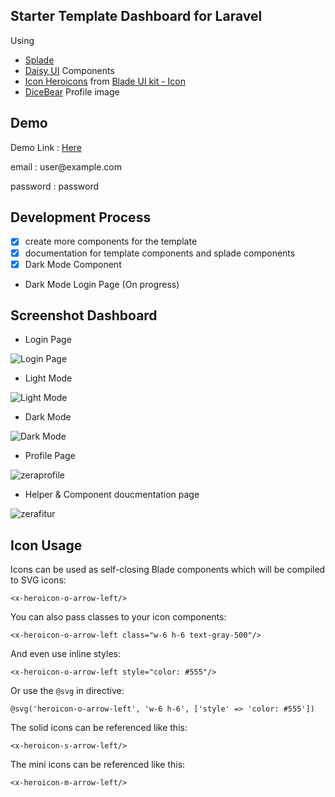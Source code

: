 ## Starter Template Dashboard for Laravel

Using

-   [Splade](https://splade.dev)
-   [Daisy UI](https://daisyui.com) Components
-   [Icon Heroicons](https://heroicons.com) from [Blade UI kit - Icon](https://github.com/blade-ui-kit)
-   [DiceBear](https://www.dicebear.com/) Profile image 

## Demo
Demo Link : <a href="http://45.13.132.248:8008/login">Here</a>
<p>email : user@example.com</p>
password : password

## Development Process

-   [x] create more components for the template
-   [x] documentation for template components and splade components
-   [x] Dark Mode Component
- Dark Mode Login Page (On progress)

## Screenshot Dashboard
- Login Page
  
![Login Page](https://github.com/zera-app/zera-dashboard-laravel/assets/70498944/8eb731bd-463f-4f6d-b026-b8ec5a2084ef)

- Light Mode
  
![Light Mode](https://github.com/zera-app/zera-dashboard-laravel/assets/70498944/d1cb86ee-2dfe-45f0-b143-3a69731e803e)

- Dark Mode
  
![Dark Mode](https://github.com/zera-app/zera-dashboard-laravel/assets/70498944/d4f7bb9e-b22c-4d87-a480-a7a162786a3d)

- Profile Page
  
![zeraprofile](https://github.com/zera-app/zera-dashboard-laravel/assets/70498944/bb1fd3db-db1d-4b11-b624-f5a075bba1c4)

- Helper & Component doucmentation page
  
![zerafitur](https://github.com/zera-app/zera-dashboard-laravel/assets/70498944/18e4a29e-6036-45ce-903d-e7138aeaa6c7)




## Icon Usage

Icons can be used as self-closing Blade components which will be compiled to SVG icons:

```blade
<x-heroicon-o-arrow-left/>
```

You can also pass classes to your icon components:

```blade
<x-heroicon-o-arrow-left class="w-6 h-6 text-gray-500"/>
```

And even use inline styles:

```blade
<x-heroicon-o-arrow-left style="color: #555"/>
```

Or use the `@svg` in directive:

```blade
@svg('heroicon-o-arrow-left', 'w-6 h-6', ['style' => 'color: #555'])
```

The solid icons can be referenced like this:

```blade
<x-heroicon-s-arrow-left/>
```

The mini icons can be referenced like this:

```blade
<x-heroicon-m-arrow-left/>
```

